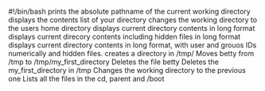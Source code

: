 #!/bin/bash
prints the absolute pathname of the current working directory
displays the contents list of your directory
changes the working directory to the users home directory
displays current directory contents in long format
displays current direcory contents including hidden files in long format
displays current directory contents in long format, with user and grouos IDs numerically and hidden files.
creates a directory in /tmp/
Moves betty from /tmp to /tmp/my_first_directory 
Deletes the file betty
Deletes the my_first_directory in /tmp
Changes the working directory to the previous one
Lists all the files in the cd, parent and /boot
 
